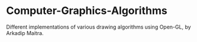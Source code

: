 # Computer-Graphics-Algorithms
Different implementations of various drawing algorithms using Open-GL, by Arkadip Maitra.
